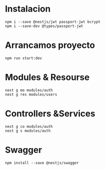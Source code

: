 # Instalacion
```
npm i --save @nestjs/jwt passport-jwt bcrypt
npm i --save-dev @types/passport-jwt
```

# Arrancamos proyecto
```
npm run start:dev
```

# Modules & Resourse
```
nest g mo modules/auth
nest g res modules/users
```

# Controllers &Services
```
nest g co modules/auth
nest g s modules/auth
```

# Swagger
```
npm install --save @nestjs/swagger
